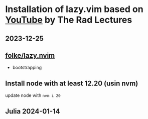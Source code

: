 # Installation of lazy.vim based on [YouTube](https://www.youtube.com/watch?v=ZjMzBd1Dqz8&t=5543s) by The Rad Lectures

## 2023-12-25

## [folke/lazy.nvim](http://github.com/folke/lazy.nvim)

- bootstrapping

## Install node with at least 12.20 (usin nvm)

update node with `nvm i 20`

## Julia 2024-01-14 

